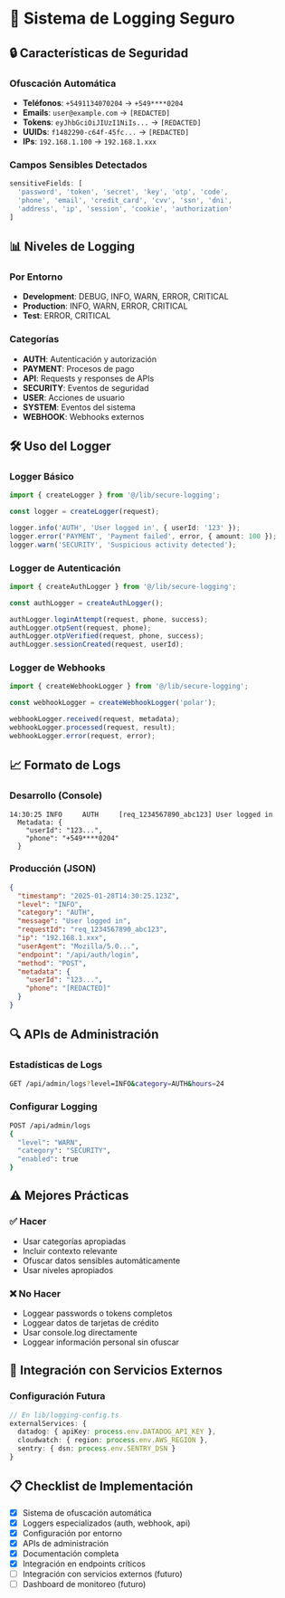 # 📝 Sistema de Logging Seguro

## 🔒 Características de Seguridad

### **Ofuscación Automática**
- **Teléfonos**: `+5491134070204` → `+549****0204`
- **Emails**: `user@example.com` → `[REDACTED]`
- **Tokens**: `eyJhbGciOiJIUzI1NiIs...` → `[REDACTED]`
- **UUIDs**: `f1482290-c64f-45fc...` → `[REDACTED]`
- **IPs**: `192.168.1.100` → `192.168.1.xxx`

### **Campos Sensibles Detectados**
```typescript
sensitiveFields: [
  'password', 'token', 'secret', 'key', 'otp', 'code',
  'phone', 'email', 'credit_card', 'cvv', 'ssn', 'dni',
  'address', 'ip', 'session', 'cookie', 'authorization'
]
```

## 📊 Niveles de Logging

### **Por Entorno**
- **Development**: DEBUG, INFO, WARN, ERROR, CRITICAL
- **Production**: INFO, WARN, ERROR, CRITICAL
- **Test**: ERROR, CRITICAL

### **Categorías**
- **AUTH**: Autenticación y autorización
- **PAYMENT**: Procesos de pago
- **API**: Requests y responses de APIs
- **SECURITY**: Eventos de seguridad
- **USER**: Acciones de usuario
- **SYSTEM**: Eventos del sistema
- **WEBHOOK**: Webhooks externos

## 🛠️ Uso del Logger

### **Logger Básico**
```typescript
import { createLogger } from '@/lib/secure-logging';

const logger = createLogger(request);

logger.info('AUTH', 'User logged in', { userId: '123' });
logger.error('PAYMENT', 'Payment failed', error, { amount: 100 });
logger.warn('SECURITY', 'Suspicious activity detected');
```

### **Logger de Autenticación**
```typescript
import { createAuthLogger } from '@/lib/secure-logging';

const authLogger = createAuthLogger();

authLogger.loginAttempt(request, phone, success);
authLogger.otpSent(request, phone);
authLogger.otpVerified(request, phone, success);
authLogger.sessionCreated(request, userId);
```

### **Logger de Webhooks**
```typescript
import { createWebhookLogger } from '@/lib/secure-logging';

const webhookLogger = createWebhookLogger('polar');

webhookLogger.received(request, metadata);
webhookLogger.processed(request, result);
webhookLogger.error(request, error);
```

## 📈 Formato de Logs

### **Desarrollo (Console)**
```
14:30:25 INFO     AUTH     [req_1234567890_abc123] User logged in
  Metadata: {
    "userId": "123...",
    "phone": "+549****0204"
  }
```

### **Producción (JSON)**
```json
{
  "timestamp": "2025-01-28T14:30:25.123Z",
  "level": "INFO",
  "category": "AUTH",
  "message": "User logged in",
  "requestId": "req_1234567890_abc123",
  "ip": "192.168.1.xxx",
  "userAgent": "Mozilla/5.0...",
  "endpoint": "/api/auth/login",
  "method": "POST",
  "metadata": {
    "userId": "123...",
    "phone": "[REDACTED]"
  }
}
```

## 🔍 APIs de Administración

### **Estadísticas de Logs**
```bash
GET /api/admin/logs?level=INFO&category=AUTH&hours=24
```

### **Configurar Logging**
```bash
POST /api/admin/logs
{
  "level": "WARN",
  "category": "SECURITY",
  "enabled": true
}
```

## ⚠️ Mejores Prácticas

### **✅ Hacer**
- Usar categorías apropiadas
- Incluir contexto relevante
- Ofuscar datos sensibles automáticamente
- Usar niveles apropiados

### **❌ No Hacer**
- Loggear passwords o tokens completos
- Loggear datos de tarjetas de crédito
- Usar console.log directamente
- Loggear información personal sin ofuscar

## 🚀 Integración con Servicios Externos

### **Configuración Futura**
```typescript
// En lib/logging-config.ts
externalServices: {
  datadog: { apiKey: process.env.DATADOG_API_KEY },
  cloudwatch: { region: process.env.AWS_REGION },
  sentry: { dsn: process.env.SENTRY_DSN }
}
```

## 📋 Checklist de Implementación

- [x] Sistema de ofuscación automática
- [x] Loggers especializados (auth, webhook, api)
- [x] Configuración por entorno
- [x] APIs de administración
- [x] Documentación completa
- [x] Integración en endpoints críticos
- [ ] Integración con servicios externos (futuro)
- [ ] Dashboard de monitoreo (futuro)
